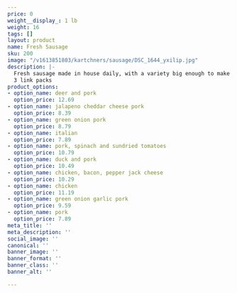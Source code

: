 ```yaml
---
price: 0
weight__display_: 1 lb
weight: 16
tags: []
layout: product
name: Fresh Sausage
sku: 200
image: "/v1613851803/kartchners/sausage/DSC_1644_yxilip.jpg"
description: |-
  Fresh sausage made in house daily, with a variety big enough to make everyone's taste buds happy!
  3 link packs
product_options:
- option_name: deer and pork
  option_price: 12.69
- option_name: jalapeno cheddar cheese pork
  option_price: 8.39
- option_name: green onion pork
  option_price: 8.79
- option_name: italian
  option_price: 7.89
- option_name: pork, spinach and sundried tomatoes
  option_price: 10.79
- option_name: duck and pork
  option_price: 10.49
- option_name: chicken, bacon, pepper jack cheese
  option_price: 10.29
- option_name: chicken
  option_price: 11.19
- option_name: green onion garlic pork
  option_price: 9.59
- option_name: pork
  option_price: 7.89
meta_title: ''
meta_description: ''
social_image: ''
canonical: ''
banner_image: ''
banner_format: ''
banner_class: ''
banner_alt: ''

---
```

